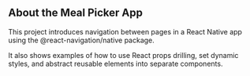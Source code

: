 ## About the Meal Picker App

This project introduces navigation between pages in a React Native app using the @react-navigation/native package.

It also shows examples of how to use React props drilling, set dynamic styles, and abstract reusable elements into separate components.
